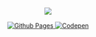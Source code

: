<h3 align="center">
  <a href="https://readme-typing-svg.herokuapp.com/">
    <img src="https://readme-typing-svg.herokuapp.com/?lines=Hi,+This+is+my+blog!+👋;Welcome+to+your+visit!🤗&font=Fira+Code&center=true&weight=600&color=539bf5&size=24">
  </a>
</h3>

<p align="center">
  <a href="https://io-oti.github.io/">
    <img src="https://img.shields.io/badge/-Github Pages-ffffff?logo=githubpages&logoColor=222222&style=for-the-badge" alt="Github Pages" />
  </a>
  <a href="https://codepen.io/io_oti">
    <img src="https://img.shields.io/badge/-Codepen-ffffff?logo=codepen&logoColor=000000&style=for-the-badge" alt="Codepen" />
  </a>
</p>
